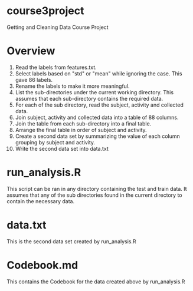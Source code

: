 # course3project
Getting and Cleaning Data Course Project

Overview
========
1. Read the labels from features.txt.
2. Select labels based on "std" or "mean" while ignoring the case. This gave 86 labels.
3. Rename the labels to make it more meaningful.
4. List the sub-directories under the current working directory. This assumes that each sub-directory contains the required data.
5. For each of the sub directory, read the subject, activity and collected data.
6. Join subject, activity and collected data into a table of 88 columns.
7. Join the table from each sub-directory into a final table.
8. Arrange the final table in order of subject and activity.
9. Create a second data set by summarizing the value of each column grouping by subject and activity.
10. Write the second data set into data.txt

run_analysis.R
==============
This script can be ran in any directory containing the test and train data.
It assumes that any of the sub directories found in the current directory
to contain the necessary data.

data.txt
========
This is the second data set created by run_analysis.R

Codebook.md
===========
This contains the Codebook for the data created above by run_analysis.R


